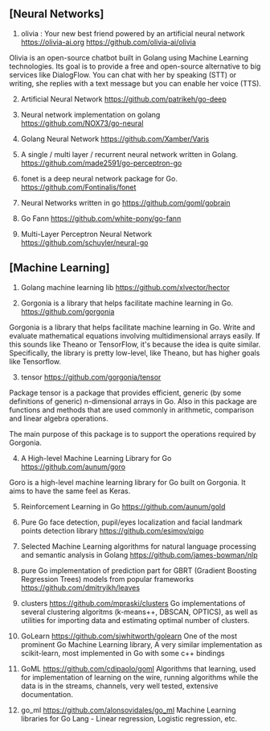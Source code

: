 ## [Neural Networks]

1. olivia : Your new best friend powered by an artificial neural network https://olivia-ai.org
https://github.com/olivia-ai/olivia

  Olivia is an open-source chatbot built in Golang using Machine Learning technologies. Its goal is to provide a free and open-source alternative to big services like DialogFlow.
You can chat with her by speaking (STT) or writing, she replies with a text message but you can enable her voice (TTS).

2. Artificial Neural Network
https://github.com/patrikeh/go-deep

3. Neural network implementation on golang
https://github.com/NOX73/go-neural

4. Golang Neural Network
https://github.com/Xamber/Varis

5. A single / multi layer / recurrent neural network written in Golang.
https://github.com/made2591/go-perceptron-go

6. fonet is a deep neural network package for Go.
https://github.com/Fontinalis/fonet

7. Neural Networks written in go
https://github.com/goml/gobrain

8. Go Fann 
https://github.com/white-pony/go-fann

9. Multi-Layer Perceptron Neural Network 
https://github.com/schuyler/neural-go


## [Machine Learning]

1. Golang machine learning lib
https://github.com/xlvector/hector

2. Gorgonia is a library that helps facilitate machine learning in Go.
https://github.com/gorgonia

Gorgonia is a library that helps facilitate machine learning in Go. Write and evaluate mathematical equations involving multidimensional arrays easily. If this sounds like Theano or TensorFlow, it's because the idea is quite similar. 
Specifically, the library is pretty low-level, like Theano, but has higher goals like Tensorflow.

3. tensor
https://github.com/gorgonia/tensor

Package tensor is a package that provides efficient, generic (by some definitions of generic) n-dimensional arrays in Go. 
Also in this package are functions and methods that are used commonly in arithmetic, comparison and linear algebra operations.

The main purpose of this package is to support the operations required by Gorgonia.

4. A High-level Machine Learning Library for Go
https://github.com/aunum/goro

Goro is a high-level machine learning library for Go built on Gorgonia. It aims to have the same feel as Keras.

5. Reinforcement Learning in Go
https://github.com/aunum/gold

6. Pure Go face detection, pupil/eyes localization and facial landmark points detection library
https://github.com/esimov/pigo

7. Selected Machine Learning algorithms for natural language processing and semantic analysis in Golang
https://github.com/james-bowman/nlp

8. pure Go implementation of prediction part for GBRT (Gradient Boosting Regression Trees) models from popular frameworks
https://github.com/dmitryikh/leaves

9. clusters
https://github.com/mpraski/clusters
Go implementations of several clustering algoritms (k-means++, DBSCAN, OPTICS), as well as utilities for importing data and estimating optimal number of clusters.

10. GoLearn
https://github.com/sjwhitworth/golearn
One of the most prominent Go Machine Learning library, A very similar implementation as scikit-learn, most implemented in Go with some c++ bindings

11. GoML
https://github.com/cdipaolo/goml
Algorithms that learning, used for implementation of learning on the wire, running algorithms while the data is in the streams, channels, very well tested, extensive documentation.

12. go_ml
https://github.com/alonsovidales/go_ml
Machine Learning libraries for Go Lang - Linear regression, Logistic regression, etc.
